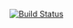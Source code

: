 [![Build Status](http://8edf-2406-7400-ce-3449-1805-f575-a368-d74f.ngrok-free.app/buildStatus/icon?job=gh-automatioon)](http://8edf-2406-7400-ce-3449-1805-f575-a368-d74f.ngrok-free.app/job/gh-automatioon/)
